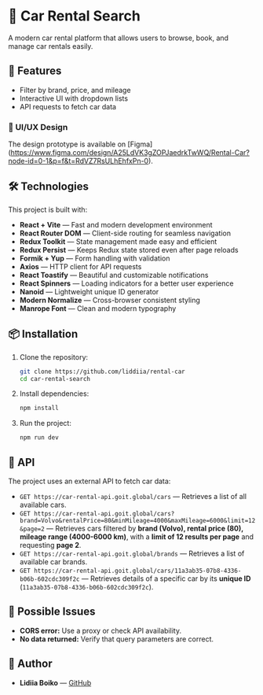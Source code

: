 # 🚗 Car Rental Search

A modern car rental platform that allows users to browse, book, and manage car rentals easily.

## 🔧 Features
- Filter by brand, price, and mileage
- Interactive UI with dropdown lists
- API requests to fetch car data

### 🎨 UI/UX Design  
The design prototype is available on [Figma]
(https://www.figma.com/design/A25LdVK3gZOPJaedrkTwWQ/Rental-Car?node-id=0-1&p=f&t=RdVZ7RsULhEhfxPn-0).  


## 🛠️ Technologies
This project is built with:

- **React + Vite** — Fast and modern development environment  
- **React Router DOM** — Client-side routing for seamless navigation  
- **Redux Toolkit** — State management made easy and efficient  
- **Redux Persist** — Keeps Redux state stored even after page reloads  
- **Formik + Yup** — Form handling with validation  
- **Axios** — HTTP client for API requests  
- **React Toastify** — Beautiful and customizable notifications  
- **React Spinners** — Loading indicators for a better user experience  
- **Nanoid** — Lightweight unique ID generator  
- **Modern Normalize** — Cross-browser consistent styling  
- **Manrope Font** — Clean and modern typography  


## 📦 Installation
1. Clone the repository:
   ```sh
   git clone https://github.com/liddiia/rental-car
   cd car-rental-search
   ```
2. Install dependencies:
   ```sh
   npm install
   ```
3. Run the project:
   ```sh
   npm run dev
   ```

## 🔗 API
The project uses an external API to fetch car data:

- `GET https://car-rental-api.goit.global/cars` — Retrieves a list of all available cars.
- `GET https://car-rental-api.goit.global/cars?brand=Volvo&rentalPrice=80&minMileage=4000&maxMileage=6000&limit=12&page=2` — Retrieves cars filtered by **brand (Volvo), rental price (80), mileage range (4000-6000 km)**, with a **limit of 12 results per page** and requesting **page 2**.
- `GET https://car-rental-api.goit.global/brands` — Retrieves a list of available car brands.
- `GET https://car-rental-api.goit.global/cars/11a3ab35-07b8-4336-b06b-602cdc309f2c` — Retrieves details of a specific car by its **unique ID** (`11a3ab35-07b8-4336-b06b-602cdc309f2c`).

## 🐞 Possible Issues
- **CORS error:** Use a proxy or check API availability.
- **No data returned:** Verify that query parameters are correct.

## 👥 Author
- **Lidiia Boiko** — [GitHub](https://github.com/liddiia)

